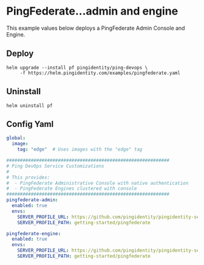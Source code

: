 # PingFederate...admin and engine

This example values below deploys a PingFederate Admin Console and Engine.

## Deploy

```shell
helm upgrade --install pf pingidentity/ping-devops \
     -f https://helm.pingidentity.com/examples/pingfederate.yaml
```

## Uninstall

```shell
helm uninstall pf
```

## Config Yaml

```yaml
global:
  image:
    tag: "edge"  # Uses images with the "edge" tag

############################################################
# Ping DevOps Service Customizations
#
# This provides:
#  - PingFederate Administrative Console with native authentication
#  - PingFederate Engines clustered with console
############################################################
pingfederate-admin:
  enabled: true
  envs:
    SERVER_PROFILE_URL: https://github.com/pingidentity/pingidentity-server-profiles.git
    SERVER_PROFILE_PATH: getting-started/pingfederate

pingfederate-engine:
  enabled: true
  envs:
    SERVER_PROFILE_URL: https://github.com/pingidentity/pingidentity-server-profiles.git
    SERVER_PROFILE_PATH: getting-started/pingfederate
```
